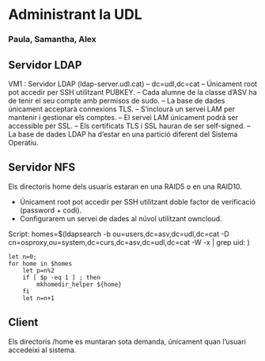 # Administrant la UDL
### Paula, Samantha, Alex

## Servidor LDAP

VM1 : Servidor LDAP (ldap-server.udl.cat)
– dc=udl,dc=cat
– Únicament root pot accedir per SSH utilitzant PUBKEY.
– Cada alumne de la classe d’ASV ha de tenir el seu compte amb permisos de sudo.
– La base de dades únicament acceptarà connexions TLS.
– S’inclourà un servei LAM per mantenir i gestionar els comptes.
– El servei LAM únicament podrà ser accessible per SSL.
– Els certificats TLS i SSL hauran de ser self-signed.
– La base de dades LDAP ha d’estar en una partició diferent del Sistema Operatiu.

## Servidor NFS

Els directoris home dels usuaris estaran en una RAID5 o en una RAID10.
- Únicament root pot accedir per SSH utilitzant doble factor de verificació (password + codi).
- Configurarem un servei de dades al núvol utilitzant owncloud.

Script:
homes=$(ldapsearch -b ou=users,dc=asv,dc=udl,dc=cat -D cn=osproxy,ou=system,dc=curs,dc=asv,dc=udl,dc=cat -W -x | grep uid: )

```` echo $homes
let n=0;
for home in $homes
	let p=n%2
	if [ $p -eq 1 ] ; then
		mkhomedir_helper ${home}
	fi
	let n=n+1 
````

## Client

Els directoris /home es muntaran sota demanda, únicament quan l’usuari accedeixi al sistema.

## 
